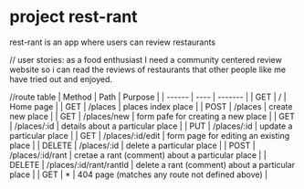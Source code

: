 # project rest-rant

rest-rant is an app where users can review restaurants

// user stories:
as a food enthusiast I need a community centered review website so i can read the reviews of restaurants that other people like me have tried out and enjoyed.

//route table
| Method | Path | Purpose |
| ------ | ---- | ------- |
| GET | / | Home page |
| GET | /places | places index place |
| POST | /places | create new place |
| GET | /places/new | form pafe for creating a new place |
| GET | /places/:id | details about a particular place |
| PUT | /places/:id | update a particular place |
| GET | /places/:id/edit | form page for editing an existing place |
| DELETE | /places/:id | delete a particular place |
| POST | /places/:id/rant | cretae a rant (comment) about a particular place |
| DELETE | /places/:id/rant/rantId | delete a rant (comment) about a particular place |
| GET | \* | 404 page (matches any route not defined above) |
